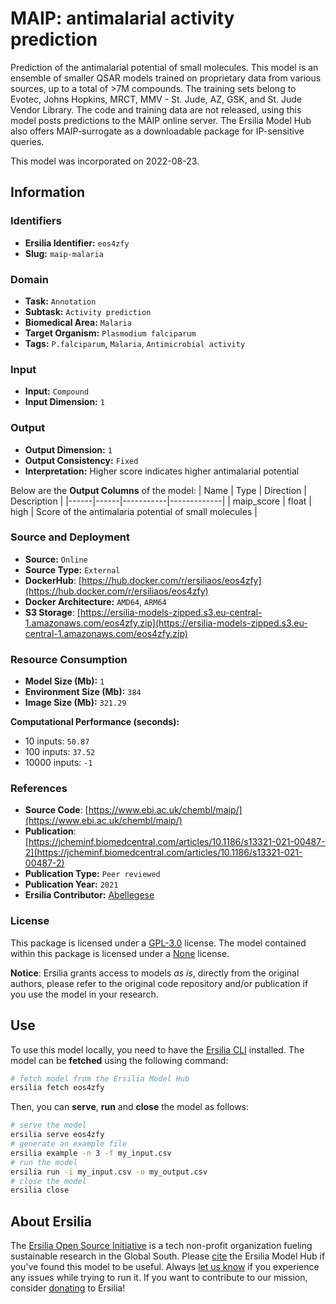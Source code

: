 # MAIP: antimalarial activity prediction

Prediction of the antimalarial potential of small molecules. This model is an ensemble of smaller QSAR models trained on proprietary data from various sources, up to a total of >7M compounds. The training sets belong to Evotec, Johns Hopkins, MRCT, MMV - St. Jude, AZ, GSK, and St. Jude Vendor Library. The code and training data are not released, using this model posts predictions to the MAIP online server. The Ersilia Model Hub also offers MAIP-surrogate as a downloadable package for IP-sensitive queries.

This model was incorporated on 2022-08-23.

## Information
### Identifiers
- **Ersilia Identifier:** `eos4zfy`
- **Slug:** `maip-malaria`

### Domain
- **Task:** `Annotation`
- **Subtask:** `Activity prediction`
- **Biomedical Area:** `Malaria`
- **Target Organism:** `Plasmodium falciparum`
- **Tags:** `P.falciparum`, `Malaria`, `Antimicrobial activity`

### Input
- **Input:** `Compound`
- **Input Dimension:** `1`

### Output
- **Output Dimension:** `1`
- **Output Consistency:** `Fixed`
- **Interpretation:** Higher score indicates higher antimalarial potential

Below are the **Output Columns** of the model:
| Name | Type | Direction | Description |
|------|------|-----------|-------------|
| maip_score | float | high | Score of the antimalaria potential of small molecules |


### Source and Deployment
- **Source:** `Online`
- **Source Type:** `External`
- **DockerHub**: [https://hub.docker.com/r/ersiliaos/eos4zfy](https://hub.docker.com/r/ersiliaos/eos4zfy)
- **Docker Architecture:** `AMD64`, `ARM64`
- **S3 Storage**: [https://ersilia-models-zipped.s3.eu-central-1.amazonaws.com/eos4zfy.zip](https://ersilia-models-zipped.s3.eu-central-1.amazonaws.com/eos4zfy.zip)

### Resource Consumption
- **Model Size (Mb):** `1`
- **Environment Size (Mb):** `384`
- **Image Size (Mb):** `321.29`

**Computational Performance (seconds):**
- 10 inputs: `50.87`
- 100 inputs: `37.52`
- 10000 inputs: `-1`

### References
- **Source Code**: [https://www.ebi.ac.uk/chembl/maip/](https://www.ebi.ac.uk/chembl/maip/)
- **Publication**: [https://jcheminf.biomedcentral.com/articles/10.1186/s13321-021-00487-2](https://jcheminf.biomedcentral.com/articles/10.1186/s13321-021-00487-2)
- **Publication Type:** `Peer reviewed`
- **Publication Year:** `2021`
- **Ersilia Contributor:** [Abellegese](https://github.com/Abellegese)

### License
This package is licensed under a [GPL-3.0](https://github.com/ersilia-os/ersilia/blob/master/LICENSE) license. The model contained within this package is licensed under a [None](LICENSE) license.

**Notice**: Ersilia grants access to models _as is_, directly from the original authors, please refer to the original code repository and/or publication if you use the model in your research.


## Use
To use this model locally, you need to have the [Ersilia CLI](https://github.com/ersilia-os/ersilia) installed.
The model can be **fetched** using the following command:
```bash
# fetch model from the Ersilia Model Hub
ersilia fetch eos4zfy
```
Then, you can **serve**, **run** and **close** the model as follows:
```bash
# serve the model
ersilia serve eos4zfy
# generate an example file
ersilia example -n 3 -f my_input.csv
# run the model
ersilia run -i my_input.csv -o my_output.csv
# close the model
ersilia close
```

## About Ersilia
The [Ersilia Open Source Initiative](https://ersilia.io) is a tech non-profit organization fueling sustainable research in the Global South.
Please [cite](https://github.com/ersilia-os/ersilia/blob/master/CITATION.cff) the Ersilia Model Hub if you've found this model to be useful. Always [let us know](https://github.com/ersilia-os/ersilia/issues) if you experience any issues while trying to run it.
If you want to contribute to our mission, consider [donating](https://www.ersilia.io/donate) to Ersilia!
